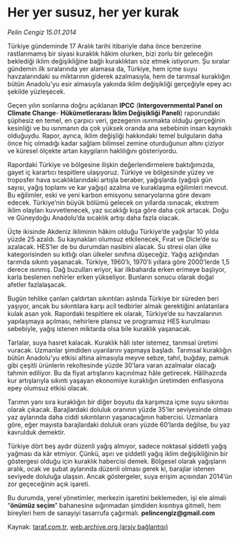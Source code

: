# Her yer susuz, her yer kurak

*Pelin Cengiz 15.01.2014*

<div class="yazi"><p>Türkiye gündeminde 17 Aralık tarihi itibariyle daha önce benzerine rastlanmamış bir siyasi kuraklık hâkim olurken, bizi zorlu bir geleceğin beklediği iklim değişikliğine bağlı kuraklıktan söz etmek istiyorum. Şu sıralar gündemin ilk sıralarında yer alamasa da, Türkiye, hem içme suyu havzalarındaki su miktarının giderek azalmasıyla, hem de tarımsal kuraklığın bütün Anadolu’yu esir almasıyla yakında iklim değişikliği gerçeğiyle epey acı şekilde yüzleşecek.</p>
<p>Geçen yılın sonlarına doğru açıklanan <b>IPCC</b> (<b>Intergovernmental Panel on Climate Change</b>- <b>Hükümetlerarası İklim Değişikliği Paneli</b>) raporundaki şüphesiz en temel, en çarpıcı veri, gezegenin ısınmakta olduğu gerçeğinin kesinliği ve bu ısınmanın da çok yüksek oranda ana sebebinin insan kaynaklı olduğuydu. Rapor, ayrıca, iklim değişliği hakkındaki temel bulguların daha önce hiç olmadığı kadar sağlam bilimsel zemine oturduğunun altını çiziyor ve küresel ölçekte artan kaygıların haklılığını gösteriyordu.</p>Rapordaki Türkiye ve bölgesine ilişkin değerlendirmelere baktığımızda, gayet iç karartıcı tespitlere ulaşıyoruz. Türkiye ve bölgesinde yüzey ve troposfer hava sıcaklıklarındaki artışla beraber, yağışlarda (yağışlı gün sayısı, yağış toplamı ve kar yağışı) azalma ve kuraklaşma eğilimleri mevcut. Bu eğilimler, eski ve yeni karbon emisyonu senaryolarına göre devam edecek. Türkiye’nin büyük bölümü gelecek on yıllarda ısınacak, ekstrem iklim olayları kuvvetlenecek, yaz sıcaklığı kışa göre daha çok artacak. Doğu ve Güneydoğu Anadolu’da sıcaklık artışı daha fazla olacak.
<p>Üçte ikisinde Akdeniz ikliminin hâkim olduğu Türkiye’de yağışlar 10 yılda yüzde 25 azaldı. Su kaynakları olumsuz etkilenecek, Fırat ve Dicle’de su azalacak. HES’ler de bu durumdan nasibini alacak. Su stresi olan ülke kategorisinden su kıtlığı olan ülkeler sınıfına düşeceğiz. Yağış azlığından tarımda sıkıntı yaşanacak. Türkiye, 1960’lı, 1970’li yıllara göre 2000’lerde 1,5 derece ısınmış. Dağ buzulları eriyor, kar ilkbaharda erken erimeye başlıyor, karla beslenen nehirler erken yükseliyor. Bunların sonucu olarak doğal afetler fazlalaşacak.</p>
<p>Bugün tehlike çanları çaldırtan sıkıntıları aslında Türkiye bir süreden beri yaşıyor, ancak bu sıkıntılara karşı acil tedbirler almak gerektiğini anlatanlara kulak asan yok. Rapordaki tespitlere ek olarak, Türkiye’de su havzalarının yapılaşmaya açılması, nehirlere plansız ve programsız HES kurulması sebebiyle, yağış istenen miktarda olsa bile kuraklık yaşanacak.</p>Tarlalar, suya hasret kalacak. Kuraklık hâli ister istemez, tarımsal üretimi vuracak. Uzmanlar şimdiden uyarılarını yapmaya başladı. Tarımsal kuraklığın bütün Anadolu’yu etkisi altına almasıyla meyve sebze, tahıl, buğday, pamuk gibi çeşitli ürünlerin rekoltesinde yüzde 30’lara varan azalmalar olacağı tahmin ediliyor. Bu da fiyat artışlarını kaçınılmaz hâle getirecek. Hâlihazırda kur artışlarıyla sıkıntı yaşayan ekonomiye kuraklığın üretimden enflasyona epey olumsuz etkisi olacak.
<p>Tarımın yanı sıra kuraklığın bir diğer boyutu da karşımıza içme suyu sıkıntısı olarak çıkacak. Barajlardaki doluluk oranının yüzde 35’ler seviyesinde olması yaz aylarında daha ciddi sıkıntıların yaşanacağının habercisi. Uzmanlara göre, eğer mayısta barajlardaki doluluk oranı yüzde 60’larda değilse, bu yaz kavrulduk demektir.</p>
<p>Türkiye dört beş aydır düzenli yağış almıyor, sadece noktasal şiddetli yağış yağması da kâr etmiyor. Çünkü, aşırı ve şiddetli yağış iklim değişikliğinin bir göstergesi olduğu için kuraklık habercisi demek. Bölgesel olarak yağışların aralık, ocak ve şubat aylarında düzenli olması gerek ki, barajlar istenen seviyede doluluğa ulaşsın. Ancak göstergeler, suya erişim açısından 2014’ün zor geçeceğinin açık işareti.</p>Bu durumda, yerel yönetimler, merkezin işaretini beklemeden, işi ele almalı “<b>önümüz seçim</b>” bahanesine sığınmadan şimdiden kısıntıya gitmeli, hem bireyleri hem de sanayiyi tasarrufa çağırmalı.
<strong>pelincengiz@gmail.com</strong>
</div>

Kaynak: [taraf.com.tr](http://www.taraf.com.tr:80/pelin-cengiz/makale-her-yer-susuz-her-yer-kurak.htm), [web.archive.org (arşiv bağlantısı)](http://web.archive.org/web/20140117123410/http://www.taraf.com.tr:80/pelin-cengiz/makale-her-yer-susuz-her-yer-kurak.htm)
